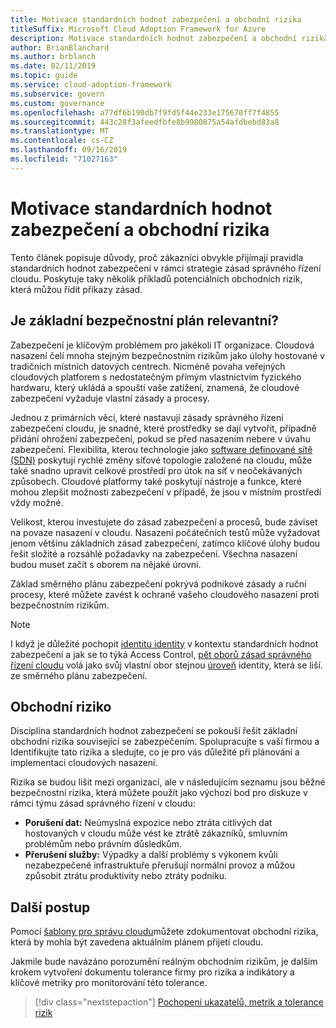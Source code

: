 ```yaml
---
title: Motivace standardních hodnot zabezpečení a obchodní rizika
titleSuffix: Microsoft Cloud Adoption Framework for Azure
description: Motivace standardních hodnot zabezpečení a obchodní rizika
author: BrianBlanchard
ms.author: brblanch
ms.date: 02/11/2019
ms.topic: guide
ms.service: cloud-adoption-framework
ms.subservice: govern
ms.custom: governance
ms.openlocfilehash: a77df6b190db7f9fd5f44e233e175670ff7f4855
ms.sourcegitcommit: 443c28f3afeedfbfe8b9980875a54afdbebd83a8
ms.translationtype: MT
ms.contentlocale: cs-CZ
ms.lasthandoff: 09/16/2019
ms.locfileid: "71027163"
---
```

# <a name="security-baseline-motivations-and-business-risks"></a>Motivace standardních hodnot zabezpečení a obchodní rizika

Tento článek popisuje důvody, proč zákazníci obvykle přijímají pravidla standardních hodnot zabezpečení v rámci strategie zásad správného řízení cloudu. Poskytuje taky několik příkladů potenciálních obchodních rizik, která můžou řídit příkazy zásad.

<!-- markdownlint-disable MD026 -->

## <a name="is-a-security-baseline-relevant"></a>Je základní bezpečnostní plán relevantní?

Zabezpečení je klíčovým problémem pro jakékoli IT organizace. Cloudová nasazení čelí mnoha stejným bezpečnostním rizikům jako úlohy hostované v tradičních místních datových centrech. Nicméně povaha veřejných cloudových platforem s nedostatečným přímým vlastnictvím fyzického hardwaru, který ukládá a spouští vaše zatížení, znamená, že cloudové zabezpečení vyžaduje vlastní zásady a procesy.

Jednou z primárních věcí, které nastavují zásady správného řízení zabezpečení cloudu, je snadné, které prostředky se dají vytvořit, případně přidání ohrožení zabezpečení, pokud se před nasazením nebere v úvahu zabezpečení. Flexibilita, kterou technologie jako [software definované sítě (SDN)](../../decision-guides/software-defined-network/index.md) poskytují rychlé změny síťové topologie založené na cloudu, může také snadno upravit celkové prostředí pro útok na síť v neočekávaných způsobech. Cloudové platformy také poskytují nástroje a funkce, které mohou zlepšit možnosti zabezpečení v případě, že jsou v místním prostředí vždy možné.

Velikost, kterou investujete do zásad zabezpečení a procesů, bude záviset na povaze nasazení v cloudu. Nasazení počátečních testů může vyžadovat jenom většinu základních zásad zabezpečení, zatímco klíčové úlohy budou řešit složité a rozsáhlé požadavky na zabezpečení. Všechna nasazení budou muset začít s oborem na nějaké úrovni.

Základ směrného plánu zabezpečení pokrývá podnikové zásady a ruční procesy, které můžete zavést k ochraně vašeho cloudového nasazení proti bezpečnostním rizikům.

> [!NOTE]
>I když je důležité pochopit [identitu identity](../identity-baseline/index.md) v kontextu standardních hodnot zabezpečení a jak se to týká Access Control, [pět oborů zásad správného řízení cloudu](../index.md) volá jako svůj vlastní obor stejnou [úroveň](../identity-baseline/index.md) identity, která se liší. ze směrného plánu zabezpečení.

## <a name="business-risk"></a>Obchodní riziko

Disciplína standardních hodnot zabezpečení se pokouší řešit základní obchodní rizika související se zabezpečením. Spolupracujte s vaší firmou a Identifikujte tato rizika a sledujte, co je pro vás důležité při plánování a implementaci cloudových nasazení.

Rizika se budou lišit mezi organizací, ale v následujícím seznamu jsou běžné bezpečnostní rizika, která můžete použít jako výchozí bod pro diskuze v rámci týmu zásad správného řízení v cloudu:

- **Porušení dat:** Neúmyslná expozice nebo ztráta citlivých dat hostovaných v cloudu může vést ke ztrátě zákazníků, smluvním problémům nebo právním důsledkům.
- **Přerušení služby:** Výpadky a další problémy s výkonem kvůli nezabezpečené infrastruktuře přerušují normální provoz a můžou způsobit ztrátu produktivity nebo ztráty podniku.

## <a name="next-steps"></a>Další postup

Pomocí [šablony pro správu cloudu](./template.md)můžete zdokumentovat obchodní rizika, která by mohla být zavedena aktuálním plánem přijetí cloudu.

Jakmile bude navázáno porozumění reálným obchodním rizikům, je dalším krokem vytvoření dokumentu tolerance firmy pro rizika a indikátory a klíčové metriky pro monitorování této tolerance.

> [!div class="nextstepaction"]
> [Pochopení ukazatelů, metrik a tolerance rizik](./metrics-tolerance.md)
